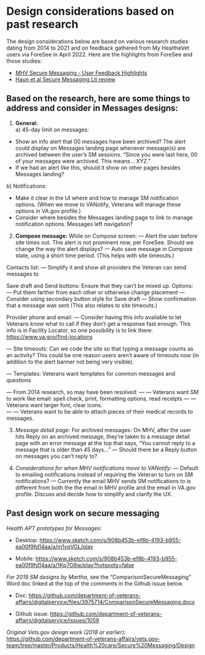 # Design considerations based on past research 

The design considerations below are based on various research studies dating from 2014 to 2021 and on feedback gathered from My HealtheVet users via ForeSee in April 2022. Here are the highlights from ForeSee and those studies: 
- [MHV Secure Messaging - User Feedback Highlights](https://github.com/department-of-veterans-affairs/va.gov-team/blob/master/products/health-care/digital-health-modernization/research/SecureMessaging_PriorResearch/MHV_Secure_Messaging_-_User_Feedback_Highlights.pdf)
- [Haun et al Secure Messaging Lit review](https://github.com/department-of-veterans-affairs/va.gov-team/blob/master/products/health-care/digital-health-modernization/research/SecureMessaging_PriorResearch/Haun%20et%20al%20Secure%20Messaging%20Lit%20review.pdf)

## Based on the research, here are some things to address and consider in Messages designs:

1. **General:** <br>
a) 45-day limit on messages: 
- Show an info alert that 00 messages have been archived? 
The alert could display on Messages landing page whenever message(s) are archived between the user’s SM sessions. “Since you were last here, 00 of your messages were archived. This means… XYZ.” 
- If we had an alert like this, should it show on other pages besides Messages landing? 

b) Notifications: 
- Make it clear in the UI where and how to manage SM notification options. (When we move to VANotify, Veterans will manage these options in VA.gov profile.) 
- Consider where besides the Messages landing page to link to manage notification options. Messages left navigation? 

2. **Compose message:**
While on Compose screen: 
— Alert the user before site times out. This alert is not prominent now, per ForeSee. Should we change the way the alert displays? 
— Auto save message in Compose state, using a short time period. (This helps with site timeouts.)

Contacts list:
— Simplify it and show all providers the Veteran can send messages to

Save draft and Send buttons: 
Ensure that they can’t be mixed up. Options: 
— Put them farther from each other or otherwise change placement
— Consider using secondary button style for Save draft
— Show confirmation that a message was sent (This also relates to site timeouts.)

Provider phone and email: 
— Consider having this info available to let Veterans know what to call if they don’t get a response fast enough. This info is in Facility Locator, so one possibility is to link there: https://www.va.gov/find-locations

— Site timeouts: 
Can we code the site so that typing a message counts as an activity? This could be one reason users aren’t aware of timeouts now (in addition to the alert banner not being very visible).

— Templates: 
Veterans want templates for common messages and questions

— From 2014 research, so may have been resolved:
— — Veterans want SM to work like email: spell check, print, formatting options, read receipts
— — Veterans want larger font, clear icons.  
— — Veterans want to be able to attach pieces of their medical records to messages. 

3. *Message detail page:* 
For archived messages: 
On MHV, after the user hits Reply on an archived message, they’re taken to a message detail page with an error message at the top that says, “You cannot reply to a message that is older than 45 days…” 
— Should there be a Reply button on messages you can’t reply to? 

4. *Considerations for when MHV notifications move to VANotify:* 
— Default to emailing notifications instead of requiring the Veteran to turn on SM notifications? 
— Currently the email MHV sends SM notifications to is different from both the the email in MHV profile and the email in VA.gov profile. Discuss and decide how to simplify and clarify the UX.  

## Past design work on secure messaging 
*Health APT prototypes for Messages:* 
* Desktop:
https://www.sketch.com/s/908b453b-ef8b-4193-b955-ea00f9fd14aa/a/m1vqVGL/play

* Mobile: https://www.sketch.com/s/908b453b-ef8b-4193-b955-ea00f9fd14aa/a/1Kp7O8w/play?hotspots=false


*For 2019 SM designs by Martha*, see the “ComparisonSecureMessaging” Word doc linked at the top of the comments in the Github issue below.
* Doc: 
https://github.com/department-of-veterans-affairs/digitalservice/files/3975714/ComparisonSecureMessaging.docx 

* Github issue: 
https://github.com/department-of-veterans-affairs/digitalservice/issues/1059

*Original Vets.gov design work (2018 or earlier):* 
https://github.com/department-of-veterans-affairs/vets.gov-team/tree/master/Products/Health%20care/Secure%20Messaging/Design  
